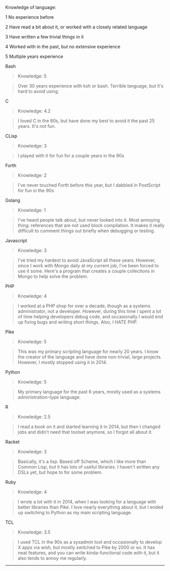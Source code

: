 Knowledge of language:

1   No experience before

2   Have read a bit about it, or worked with a closely related language

3   Have written a few trivial things in it

4   Worked with in the past, but no extensive experience

5   Multiple years experience

Bash
>Knowledge: 5

>Over 30 years experience with ksh or bash. Terrible language, but it's hard to avoid using.

C
>Knowledge: 4.2

>I loved C in the 80s, but have done my best to avoid it the past 25 years. It's not fun.

CLisp
>Knowledge: 3

>I played with it for fun for a couple years in the 90s

Forth
>Knowledge: 2

>I've never touched Forth before this year, but I dabbled in PostScript for fun in the 90s

Golang
>Knowledge: 1

>I've heard people talk about, but never looked into it. Most annoying thing: references that
>are not used block compilation. It makes it really difficult to comment things out briefly
>when debugging or testing.

Javascript
>Knowledge: 3

>I've tried my hardest to avoid JavaScript all these years. However, since I work with Mongo
>daily at my current job, I've been forced to use it some. Here's a program that creates a
>couple collections in Mongo to help solve the problem.

PHP
>Knowledge: 4

>I worked at a PHP shop for over a decade, though as a systems administrator, not a developer.
>However, during this time I spent a lot of time helping developers debug code, and occasionally
>I would end up fixing bugs and writing short things. Also, I HATE PHP.

Pike
>Knowledge: 5

>This was my primary scripting language for nearly 20 years. I know the creator of the language
>and have done non-trivial, large projects. However, I mostly stopped using it in 2014.

Python
>Knowledge: 5

>My primary language for the past 6 years, mostly used as a systems administration-type language.

R
>Knowledge: 2.5

>I read a book on it and started learning it in 2014, but then I changed jobs and didn't need
>that toolset anymore, so I forgot all about it.

Racket
>Knowledge: 3

>Basically, it's a lisp. Based off Scheme, which I like more than Common Lisp, but it has lots
> of useful libraries. I haven't written any DSLs yet, but hope to for some problem.

Ruby
>Knowledge: 4

>I wrote a lot with it in 2014, when I was looking for a language with better libraries than Pike.
>I love nearly everything about it, but I ended up switching to Python as my main scripting language.

TCL
>Knowledge: 3.5

>I used TCL in the 90s as a sysadmin tool and occasionally to develop X apps via wish, but mostly
>switched to Pike by 2000 or so. It has neat features, and you can write kinda-functional code
>with it, but it also tends to annoy me regularly.

----------------------------------------------------------------------------------------------------
